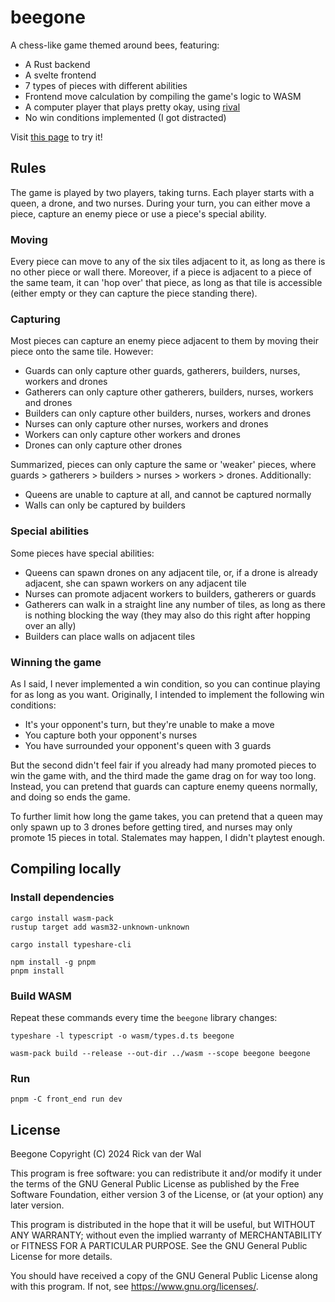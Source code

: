 # beegone

A chess-like game themed around bees, featuring:

- A Rust backend
- A svelte frontend
- 7 types of pieces with different abilities
- Frontend move calculation by compiling the game's logic to WASM
- A computer player that plays pretty okay, using [rival](https://github.com/Tortoaster/rival)
- No win conditions implemented (I got distracted)

Visit [this page](https://beegone.tortoaster.com/) to try it!

## Rules

The game is played by two players, taking turns. Each player starts with a queen, a drone, and two nurses. During your turn, you can either move a piece, capture an enemy piece or use a piece's special ability.

### Moving

Every piece can move to any of the six tiles adjacent to it, as long as there is no other piece or wall there. Moreover, if a piece is adjacent to a piece of the same team, it can 'hop over' that piece, as long as that tile is accessible (either empty or they can capture the piece standing there). 

### Capturing

Most pieces can capture an enemy piece adjacent to them by moving their piece onto the same tile. However:

* Guards can only capture other guards, gatherers, builders, nurses, workers and drones
* Gatherers can only capture other gatherers, builders, nurses, workers and drones
* Builders can only capture other builders, nurses, workers and drones
* Nurses can only capture other nurses, workers and drones
* Workers can only capture other workers and drones
* Drones can only capture other drones

Summarized, pieces can only capture the same or 'weaker' pieces, where guards > gatherers > builders > nurses > workers > drones. Additionally:

* Queens are unable to capture at all, and cannot be captured normally
* Walls can only be captured by builders

### Special abilities

Some pieces have special abilities:

* Queens can spawn drones on any adjacent tile, or, if a drone is already adjacent, she can spawn workers on any adjacent tile
* Nurses can promote adjacent workers to builders, gatherers or guards
* Gatherers can walk in a straight line any number of tiles, as long as there is nothing blocking the way (they may also do this right after hopping over an ally)
* Builders can place walls on adjacent tiles

### Winning the game

As I said, I never implemented a win condition, so you can continue playing for as long as you want. Originally, I intended to implement the following win conditions:

* It's your opponent's turn, but they're unable to make a move
* You capture both your opponent's nurses
* You have surrounded your opponent's queen with 3 guards

But the second didn't feel fair if you already had many promoted pieces to win the game with, and the third made the game drag on for way too long. Instead, you can pretend that guards can capture enemy queens normally, and doing so ends the game.

To further limit how long the game takes, you can pretend that a queen may only spawn up to 3 drones before getting tired, and nurses may only promote 15 pieces in total. Stalemates may happen, I didn't playtest enough.

## Compiling locally

### Install dependencies

```shell
cargo install wasm-pack
rustup target add wasm32-unknown-unknown

cargo install typeshare-cli

npm install -g pnpm
pnpm install
```

### Build WASM

Repeat these commands every time the `beegone` library changes:

```shell
typeshare -l typescript -o wasm/types.d.ts beegone

wasm-pack build --release --out-dir ../wasm --scope beegone beegone
```

### Run

```shell
pnpm -C front_end run dev
```

## License

Beegone
Copyright (C) 2024  Rick van der Wal

This program is free software: you can redistribute it and/or modify
it under the terms of the GNU General Public License as published by
the Free Software Foundation, either version 3 of the License, or
(at your option) any later version.

This program is distributed in the hope that it will be useful,
but WITHOUT ANY WARRANTY; without even the implied warranty of
MERCHANTABILITY or FITNESS FOR A PARTICULAR PURPOSE.  See the
GNU General Public License for more details.

You should have received a copy of the GNU General Public License
along with this program.  If not, see <https://www.gnu.org/licenses/>.
